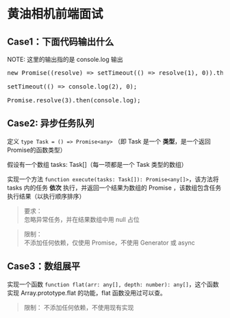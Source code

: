 # 黄油相机前端面试

## Case1：下面代码输出什么

NOTE: 这里的输出指的是 console.log 输出

<pre>
new Promise((resolve) => setTimeout(() => resolve(1), 0)).then(console.log);

setTimeout(() => console.log(2), 0);

Promise.resolve(3).then(console.log);
</pre>


## Case2: 异步任务队列

定义 `type Task = () => Promise<any>` （即 Task 是一个 **类型**，是一个返回Promise的函数类型）  

假设有一个数组 tasks: Task[]（每一项都是一个 Task 类型的数组）

实现一个方法 `function execute(tasks: Task[]): Promise<any[]>`，该方法将 tasks 内的任务 **依次** 执行，并返回一个结果为数组的 Promise ，该数组包含任务执行结果（以执行顺序排序）

>要求：  
>忽略异常任务，并在结果数组中用 null 占位 

>限制：  
>不添加任何依赖，仅使用 Promise，不使用 Generator 或 async

## Case3：数组展平

实现一个函数 `function flat(arr: any[], depth: number): any[]`，这个函数实现 Array.prototype.flat 的功能，flat 函数没用过可以查。

>限制：
>不添加任何依赖，不使用现有实现
